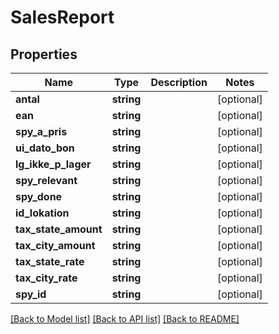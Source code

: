 # SalesReport

## Properties
Name | Type | Description | Notes
------------ | ------------- | ------------- | -------------
**antal** | **string** |  | [optional] 
**ean** | **string** |  | [optional] 
**spy_a_pris** | **string** |  | [optional] 
**ui_dato_bon** | **string** |  | [optional] 
**lg_ikke_p_lager** | **string** |  | [optional] 
**spy_relevant** | **string** |  | [optional] 
**spy_done** | **string** |  | [optional] 
**id_lokation** | **string** |  | [optional] 
**tax_state_amount** | **string** |  | [optional] 
**tax_city_amount** | **string** |  | [optional] 
**tax_state_rate** | **string** |  | [optional] 
**tax_city_rate** | **string** |  | [optional] 
**spy_id** | **string** |  | [optional] 

[[Back to Model list]](../README.md#documentation-for-models) [[Back to API list]](../README.md#documentation-for-api-endpoints) [[Back to README]](../README.md)


